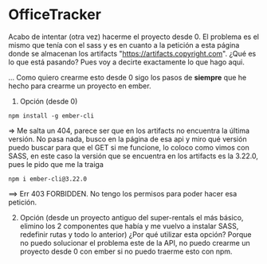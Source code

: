 # OfficeTracker

Acabo de intentar (otra vez) hacerme el proyecto desde 0. El problema es el mismo que tenía con el sass y es en cuanto a la petición a esta página donde se almacenan los artifacts "https://artifacts.copyright.com". 
¿Qué es lo que está pasando? Pues voy a decirte exactamente lo que hago aqui.

... Como quiero crearme esto desde 0 sigo los pasos de **siempre** que he hecho para crearme un proyecto en ember.

1. Opción (desde 0)

``npm install -g ember-cli``

=> Me salta un 404, parece ser que en los artifacts no encuentra la última versión. No pasa nada, busco en la página de esa api y miro qué versión puedo buscar para que el GET si me funcione, lo coloco como vimos con SASS, en este caso la versión que se encuentra en los artifacts es la 3.22.0, pues le pido que me la traiga 

``npm i ember-cli@3.22.0 ``

==> Err 403 FORBIDDEN. No tengo los permisos para poder hacer esa petición.


2. Opción (desde un proyecto antiguo del super-rentals el más básico, elimino los 2 componentes que había y me vuelvo a instalar SASS, redefinir rutas y todo lo anterior) ¿Por qué utilizar esta opción? Porque no puedo solucionar el problema este de la API, no puedo crearme un proyecto desde 0 con ember si no puedo traerme esto con npm.


